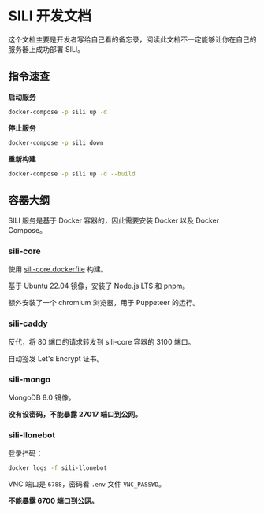 # SILI 开发文档

这个文档主要是开发者写给自己看的备忘录，阅读此文档不一定能够让你在自己的服务器上成功部署 SILI。

## 指令速查

**启动服务**

```sh
docker-compose -p sili up -d
```

**停止服务**

```sh
docker-compose -p sili down
```

**重新构建**

```sh
docker-compose -p sili up -d --build
```

## 容器大纲

SILI 服务是基于 Docker 容器的，因此需要安装 Docker 以及 Docker Compose。

### sili-core

使用 [sili-core.dockerfile](../docker/sili-core.dockerfile) 构建。

基于 Ubuntu 22.04 镜像，安装了 Node.js LTS 和 pnpm。

额外安装了一个 chromium 浏览器，用于 Puppeteer 的运行。

### sili-caddy

反代，将 80 端口的请求转发到 sili-core 容器的 3100 端口。

自动签发 Let's Encrypt 证书。

### sili-mongo

MongoDB 8.0 镜像。

**没有设密码，不能暴露 27017 端口到公网。**

### sili-llonebot

登录扫码：

```sh
docker logs -f sili-llonebot
```

VNC 端口是 `6788`，密码看 `.env` 文件 `VNC_PASSWD`。

**不能暴露 6700 端口到公网。**
